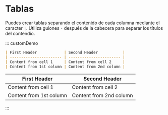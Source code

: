 # Tablas

Puedes crear tablas separando el contenido de cada columna mediante el caracter `|`. Utiliza guiones `-` después de la cabecera para separar los títulos del contendio.

::: customDemo

```markdown
| First Header            | Second Header           |
| ----------------------- | ----------------------- |
| Content from cell 1     | Content from cell 2     |
| Content from 1st column | Content from 2nd column |
```

| First Header            | Second Header           |
| ----------------------- | ----------------------- |
| Content from cell 1     | Content from cell 2     |
| Content from 1st column | Content from 2nd column |

:::
